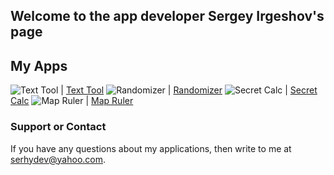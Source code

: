 ## Welcome to the app developer Sergey Irgeshov's page


## My Apps

![Text Tool](/images/icon1.png) | [Text Tool](http://apple.co/3iuJw0O)
![Randomizer](/images/icon2.png) | [Randomizer](https://apple.co/39OUSbT)
![Secret Calc](/images/icon3.png) | [Secret Calc](https://apple.co/2LHIuTh)
![Map Ruler](/images/icon4.png) | [Map Ruler](http://apple.co/3cbhYMX)


### Support or Contact

If you have any questions about my applications, then write to me at serhydev@yahoo.com.
